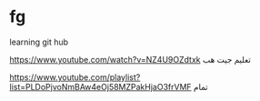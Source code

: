 # fg
learning git hub

https://www.youtube.com/watch?v=NZ4U9OZdtxk
تعليم جيت هب




https://www.youtube.com/playlist?list=PLDoPjvoNmBAw4eOj58MZPakHjaO3frVMF
تمام
